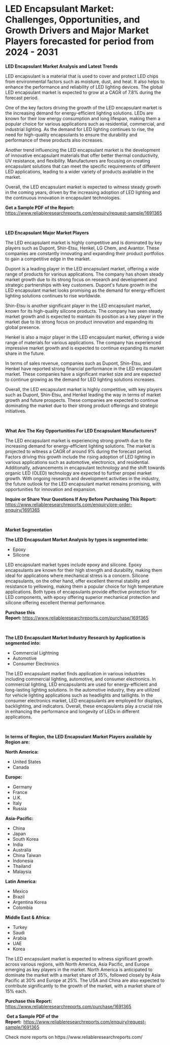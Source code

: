 <p><h1>LED Encapsulant Market: Challenges, Opportunities, and Growth Drivers and Major Market Players forecasted for period from 2024 - 2031</h1></p><p><strong>LED Encapsulant Market Analysis and Latest Trends</strong></p>
<p><p>LED encapsulant is a material that is used to cover and protect LED chips from environmental factors such as moisture, dust, and heat. It also helps to enhance the performance and reliability of LED lighting devices. The global LED encapsulant market is expected to grow at a CAGR of 7.8% during the forecast period. </p><p>One of the key factors driving the growth of the LED encapsulant market is the increasing demand for energy-efficient lighting solutions. LEDs are known for their low energy consumption and long lifespan, making them a popular choice for various applications such as residential, commercial, and industrial lighting. As the demand for LED lighting continues to rise, the need for high-quality encapsulants to ensure the durability and performance of these products also increases.</p><p>Another trend influencing the LED encapsulant market is the development of innovative encapsulant materials that offer better thermal conductivity, UV resistance, and flexibility. Manufacturers are focusing on creating encapsulant solutions that can meet the specific requirements of different LED applications, leading to a wider variety of products available in the market.</p><p>Overall, the LED encapsulant market is expected to witness steady growth in the coming years, driven by the increasing adoption of LED lighting and the continuous innovation in encapsulant technologies.</p></p>
<p><strong>Get a Sample PDF of the Report:&nbsp;</strong> <a href="https://www.reliableresearchreports.com/enquiry/request-sample/1691365">https://www.reliableresearchreports.com/enquiry/request-sample/1691365</a></p>
<p>&nbsp;</p>
<p><strong>LED Encapsulant Major Market Players</strong></p>
<p><p>The LED encapsulant market is highly competitive and is dominated by key players such as Dupont, Shin-Etsu, Henkel, LG Chem, and Avantor. These companies are constantly innovating and expanding their product portfolios to gain a competitive edge in the market.</p><p>Dupont is a leading player in the LED encapsulant market, offering a wide range of products for various applications. The company has shown steady market growth due to its strong focus on research and development and strategic partnerships with key customers. Dupont's future growth in the LED encapsulant market looks promising as the demand for energy-efficient lighting solutions continues to rise worldwide.</p><p>Shin-Etsu is another significant player in the LED encapsulant market, known for its high-quality silicone products. The company has seen steady market growth and is expected to maintain its position as a key player in the market due to its strong focus on product innovation and expanding its global presence.</p><p>Henkel is also a major player in the LED encapsulant market, offering a wide range of materials for various applications. The company has experienced impressive market growth and is expected to continue expanding its market share in the future.</p><p>In terms of sales revenue, companies such as Dupont, Shin-Etsu, and Henkel have reported strong financial performance in the LED encapsulant market. These companies have a significant market size and are expected to continue growing as the demand for LED lighting solutions increases.</p><p>Overall, the LED encapsulant market is highly competitive, with key players such as Dupont, Shin-Etsu, and Henkel leading the way in terms of market growth and future prospects. These companies are expected to continue dominating the market due to their strong product offerings and strategic initiatives.</p></p>
<p>&nbsp;</p>
<p><strong>What Are The Key Opportunities For LED Encapsulant Manufacturers?</strong></p>
<p><p>The LED encapsulant market is experiencing strong growth due to the increasing demand for energy-efficient lighting solutions. The market is projected to witness a CAGR of around 9% during the forecast period. Factors driving this growth include the rising adoption of LED lighting in various applications such as automotive, electronics, and residential. Additionally, advancements in encapsulant technology and the shift towards organic LED (OLED) technology are expected to further propel market growth. With ongoing research and development activities in the industry, the future outlook for the LED encapsulant market remains promising, with opportunities for innovation and expansion.</p></p>
<p><strong>Inquire or Share Your Questions If Any Before Purchasing This Report:</strong> <a href="https://www.reliableresearchreports.com/enquiry/pre-order-enquiry/1691365">https://www.reliableresearchreports.com/enquiry/pre-order-enquiry/1691365</a></p>
<p>&nbsp;</p>
<p><strong>Market Segmentation</strong></p>
<p><strong>The LED Encapsulant Market Analysis by types is segmented into:</strong></p>
<p><ul><li>Epoxy</li><li>Silicone</li></ul></p>
<p><p>LED encapsulant market types include epoxy and silicone. Epoxy encapsulants are known for their high strength and durability, making them ideal for applications where mechanical stress is a concern. Silicone encapsulants, on the other hand, offer excellent thermal stability and resistance to yellowing, making them a popular choice for high temperature applications. Both types of encapsulants provide effective protection for LED components, with epoxy offering superior mechanical protection and silicone offering excellent thermal performance.</p></p>
<p><strong>Purchase this Report:&nbsp;</strong><a href="https://www.reliableresearchreports.com/purchase/1691365">https://www.reliableresearchreports.com/purchase/1691365</a></p>
<p>&nbsp;</p>
<p><strong>The LED Encapsulant Market Industry Research by Application is segmented into:</strong></p>
<p><ul><li>Commercial Lightning</li><li>Automotive</li><li>Consumer Electronics</li></ul></p>
<p><p>The LED encapsulant market finds application in various industries including commercial lighting, automotive, and consumer electronics. In commercial lighting, LED encapsulants are used for energy-efficient and long-lasting lighting solutions. In the automotive industry, they are utilized for vehicle lighting applications such as headlights and taillights. In the consumer electronics market, LED encapsulants are employed for displays, backlighting, and indicators. Overall, these encapsulants play a crucial role in enhancing the performance and longevity of LEDs in different applications.</p></p>
<p>&nbsp;</p>
<p><strong>In terms of Region, the LED Encapsulant Market Players available by Region are:</strong></p>
<p>
    <p> <strong> North America: </strong>
        <ul>
            <li>United States</li>
            <li>Canada</li>
        </ul>
        </p> 
    <p> <strong> Europe: </strong>
        <ul>
            <li>Germany</li>
            <li>France</li>
            <li>U.K.</li>
            <li>Italy</li>
            <li>Russia</li>
        </ul>
        </p> 
    <p> <strong> Asia-Pacific: </strong>
        <ul>
            <li>China</li>
            <li>Japan</li>
            <li>South Korea</li>
            <li>India</li>
            <li>Australia</li>
            <li>China Taiwan</li>
            <li>Indonesia</li>
            <li>Thailand</li>
            <li>Malaysia</li>
        </ul>
        </p> 
    <p> <strong> Latin America: </strong>
        <ul>
            <li>Mexico</li>
            <li>Brazil</li>
            <li>Argentina Korea</li>
            <li>Colombia</li>
        </ul>
        </p> 
    <p> <strong> Middle East & Africa: </strong>
        <ul>
            <li>Turkey</li>
            <li>Saudi</li>
            <li>Arabia</li>
            <li>UAE</li>
            <li>Korea</li>
        </ul>
    </p>
    </p>
<p><p>The LED encapsulant market is expected to witness significant growth across various regions, with North America, Asia Pacific, and Europe emerging as key players in the market. North America is anticipated to dominate the market with a market share of 35%, followed closely by Asia Pacific at 30% and Europe at 25%. The USA and China are also expected to contribute significantly to the growth of the market, with a market share of 15% each.</p></p>
<p><strong>Purchase this Report: </strong><a href="https://www.reliableresearchreports.com/purchase/1691365">https://www.reliableresearchreports.com/purchase/1691365</a></p>
<p>&nbsp;<strong>Get a Sample PDF of the Report:&nbsp;&nbsp;</strong><a href="https://www.reliableresearchreports.com/enquiry/request-sample/1691365">https://www.reliableresearchreports.com/enquiry/request-sample/1691365</a></p>
<p><strong></strong></p>
<p>Check more reports on https://www.reliableresearchreports.com/</p>
